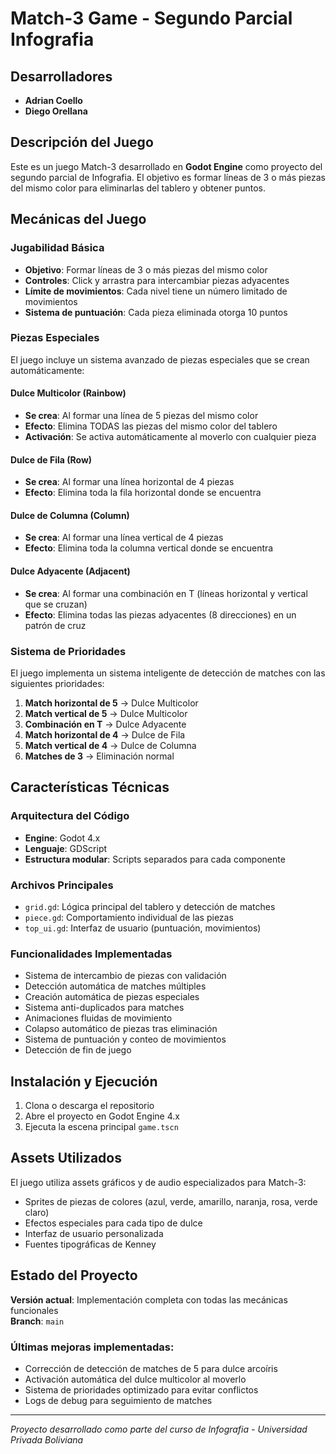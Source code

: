 # Match-3 Game - Segundo Parcial Infografia 

## Desarrolladores
- **Adrian Coello**
- **Diego Orellana**

## Descripción del Juego

Este es un juego Match-3 desarrollado en **Godot Engine** como proyecto del segundo parcial de Infografia. El objetivo es formar líneas de 3 o más piezas del mismo color para eliminarlas del tablero y obtener puntos.

## Mecánicas del Juego

### Jugabilidad Básica
- **Objetivo**: Formar líneas de 3 o más piezas del mismo color
- **Controles**: Click y arrastra para intercambiar piezas adyacentes
- **Límite de movimientos**: Cada nivel tiene un número limitado de movimientos
- **Sistema de puntuación**: Cada pieza eliminada otorga 10 puntos

### Piezas Especiales

El juego incluye un sistema avanzado de piezas especiales que se crean automáticamente:

#### **Dulce Multicolor (Rainbow)**
- **Se crea**: Al formar una línea de 5 piezas del mismo color
- **Efecto**: Elimina TODAS las piezas del mismo color del tablero
- **Activación**: Se activa automáticamente al moverlo con cualquier pieza

####  **Dulce de Fila (Row)**
- **Se crea**: Al formar una línea horizontal de 4 piezas
- **Efecto**: Elimina toda la fila horizontal donde se encuentra

####  **Dulce de Columna (Column)**
- **Se crea**: Al formar una línea vertical de 4 piezas
- **Efecto**: Elimina toda la columna vertical donde se encuentra

#### **Dulce Adyacente (Adjacent)**
- **Se crea**: Al formar una combinación en T (líneas horizontal y vertical que se cruzan)
- **Efecto**: Elimina todas las piezas adyacentes (8 direcciones) en un patrón de cruz

### Sistema de Prioridades

El juego implementa un sistema inteligente de detección de matches con las siguientes prioridades:

1. **Match horizontal de 5** → Dulce Multicolor
2. **Match vertical de 5** → Dulce Multicolor
3. **Combinación en T** → Dulce Adyacente
4. **Match horizontal de 4** → Dulce de Fila
5. **Match vertical de 4** → Dulce de Columna
6. **Matches de 3** → Eliminación normal

## Características Técnicas

### Arquitectura del Código
- **Engine**: Godot 4.x
- **Lenguaje**: GDScript
- **Estructura modular**: Scripts separados para cada componente

### Archivos Principales
- `grid.gd`: Lógica principal del tablero y detección de matches
- `piece.gd`: Comportamiento individual de las piezas
- `top_ui.gd`: Interfaz de usuario (puntuación, movimientos)

### Funcionalidades Implementadas
-  Sistema de intercambio de piezas con validación
-  Detección automática de matches múltiples
-  Creación automática de piezas especiales
-  Sistema anti-duplicados para matches
-  Animaciones fluidas de movimiento
-  Colapso automático de piezas tras eliminación
-  Sistema de puntuación y conteo de movimientos
-  Detección de fin de juego

## Instalación y Ejecución

1. Clona o descarga el repositorio
2. Abre el proyecto en Godot Engine 4.x
3. Ejecuta la escena principal `game.tscn`

## Assets Utilizados

El juego utiliza assets gráficos y de audio especializados para Match-3:
- Sprites de piezas de colores (azul, verde, amarillo, naranja, rosa, verde claro)
- Efectos especiales para cada tipo de dulce
- Interfaz de usuario personalizada
- Fuentes tipográficas de Kenney

## Estado del Proyecto

**Versión actual**: Implementación completa con todas las mecánicas funcionales  
**Branch**: `main`

### Últimas mejoras implementadas:
-  Corrección de detección de matches de 5 para dulce arcoíris
-  Activación automática del dulce multicolor al moverlo
-  Sistema de prioridades optimizado para evitar conflictos
-  Logs de debug para seguimiento de matches

---

*Proyecto desarrollado como parte del curso de Infografia - Universidad Privada Boliviana*
